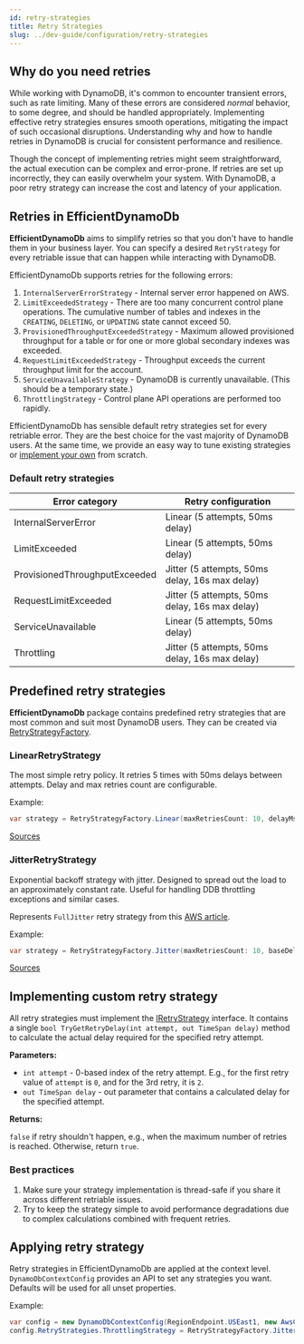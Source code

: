 ```yaml
---
id: retry-strategies
title: Retry Strategies
slug: ../dev-guide/configuration/retry-strategies
---
```


## Why do you need retries

While working with DynamoDB, it's common to encounter transient errors, such as rate limiting.
Many of these errors are considered _normal_ behavior, to some degree, and should be handled appropriately.
Implementing effective retry strategies ensures smooth operations, mitigating the impact of such occasional disruptions.
Understanding why and how to handle retries in DynamoDB is crucial for consistent performance and resilience.

Though the concept of implementing retries might seem straightforward, the actual execution can be complex and error-prone.
If retries are set up incorrectly, they can easily overwhelm your system.
With DynamoDB, a poor retry strategy can increase the cost and latency of your application.

## Retries in EfficientDynamoDb

**EfficientDynamoDb** aims to simplify retries so that you don't have to handle them in your business layer.
You can specify a desired `RetryStrategy` for every retriable issue that can happen while interacting with DynamoDB.

EfficientDynamoDb supports retries for the following errors:

1. `InternalServerErrorStrategy` - Internal server error happened on AWS.
1. `LimitExceededStrategy` - There are too many concurrent control plane operations.
The cumulative number of tables and indexes in the `CREATING`, `DELETING`, or `UPDATING` state cannot exceed 50.
1. `ProvisionedThroughputExceededStrategy` - Maximum allowed provisioned throughput for a table or for one or more global secondary indexes was exceeded.
1. `RequestLimitExceededStrategy` - Throughput exceeds the current throughput limit for the account.
1. `ServiceUnavailableStrategy` - DynamoDB is currently unavailable. (This should be a temporary state.)
1. `ThrottlingStrategy` - Control plane API operations are performed too rapidly.

EfficientDynamoDb has sensible default retry strategies set for every retriable error.
They are the best choice for the vast majority of DynamoDB users.
At the same time, we provide an easy way to tune existing strategies or [implement your own](#implementing-custom-retry-strategy) from scratch.

### Default retry strategies

| Error category                | Retry configuration                            |
|-------------------------------|------------------------------------------------|
| InternalServerError           | Linear (5 attempts, 50ms delay)                |
| LimitExceeded                 | Linear (5 attempts, 50ms delay)                |
| ProvisionedThroughputExceeded | Jitter (5 attempts, 50ms delay, 16s max delay) |
| RequestLimitExceeded          | Jitter (5 attempts, 50ms delay, 16s max delay) |
| ServiceUnavailable            | Linear (5 attempts, 50ms delay)                |
| Throttling                    | Jitter (5 attempts, 50ms delay, 16s max delay) |

## Predefined retry strategies

**EfficientDynamoDb** package contains predefined retry strategies that are most common and suit most DynamoDB users. They can be created via [RetryStrategyFactory](https://github.com/AllocZero/EfficientDynamoDb/blob/main/src/EfficientDynamoDb/Configs/Retries/RetryStrategyFactory.cs).

### LinearRetryStrategy

The most simple retry policy. It retries 5 times with 50ms delays between attempts. Delay and max retries count are configurable.

Example:

```csharp
var strategy = RetryStrategyFactory.Linear(maxRetriesCount: 10, delayMs: 25);
```

[Sources](https://github.com/AllocZero/EfficientDynamoDb/blob/main/src/EfficientDynamoDb/Configs/Retries/LinearRetryStrategy.cs)

### JitterRetryStrategy

Exponential backoff strategy with jitter. Designed to spread out the load to an approximately constant rate. Useful for handling DDB throttling exceptions and similar cases.

Represents `FullJitter` retry strategy from this [AWS article](https://aws.amazon.com/blogs/architecture/exponential-backoff-and-jitter/).

Example:

```csharp
var strategy = RetryStrategyFactory.Jitter(maxRetriesCount: 10, baseDelayMs: 25, maxDelayMs: 400);
```

[Sources](https://github.com/AllocZero/EfficientDynamoDb/blob/main/src/EfficientDynamoDb/Configs/Retries/JitterRetryStrategy.cs)

## Implementing custom retry strategy

All retry strategies must implement the [IRetryStrategy](https://github.com/AllocZero/EfficientDynamoDb/blob/main/src/EfficientDynamoDb/Configs/Retries/IRetryStrategy.cs) interface.
It contains a single `bool TryGetRetryDelay(int attempt, out TimeSpan delay)` method to calculate the actual delay required for the specified retry attempt.

**Parameters:**

* `int attempt` - 0-based index of the retry attempt.
E.g., for the first retry value of `attempt` is `0`, and for the 3rd retry, it is `2`.
* `out TimeSpan delay` - out parameter that contains a calculated delay for the specified attempt.

**Returns:**

`false` if retry shouldn't happen, e.g., when the maximum number of retries is reached. Otherwise, return `true`.

### Best practices

1. Make sure your strategy implementation is thread-safe if you share it across different retriable issues.
1. Try to keep the strategy simple to avoid performance degradations due to complex calculations combined with frequent retries.

## Applying retry strategy

Retry strategies in EfficientDynamoDb are applied at the context level.
`DynamoDbContextConfig` provides an API to set any strategies you want.
Defaults will be used for all unset properties.

Example:

```csharp
var config = new DynamoDbContextConfig(RegionEndpoint.USEast1, new AwsCredentials("public", "secret"));
config.RetryStrategies.ThrottlingStrategy = RetryStrategyFactory.Jitter(baseDelayMs: 100);
```
